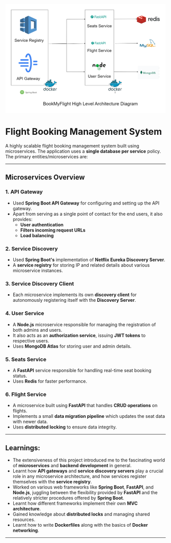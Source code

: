 ![Flight Booking System Architecture](images/high-level-architecture.png)


# Flight Booking Management System

A highly scalable flight booking management system built using microservices. The application uses a **single database per service** policy. The primary entities/microservices are:

---

## Microservices Overview

### 1. API Gateway
- Used **Spring Boot API Gateway** for configuring and setting up the API gateway.
- Apart from serving as a single point of contact for the end users, it also provides:
  - **User authentication**
  - **Filters incoming request URLs**
  - **Load balancing**

### 2. Service Discovery
- Used **Spring Boot's** implementation of **Netflix Eureka Discovery Server**.
- A **service registry** for storing IP and related details about various microservice instances.

### 3. Service Discovery Client
- Each microservice implements its own **discovery client** for autonomously registering itself with the **Discovery Server**.

### 4. User Service
- A **Node.js** microservice responsible for managing the registration of both admins and users.
- It also acts as an **authorization service**, issuing **JWT tokens** to respective users.
- Uses **MongoDB Atlas** for storing user and admin details.

### 5. Seats Service
- A **FastAPI** service responsible for handling real-time seat booking status.
- Uses **Redis** for faster performance.

### 6. Flight Service
- A microservice built using **FastAPI** that handles **CRUD operations** on flights.
- Implements a small **data migration pipeline** which updates the seat data with newer data.
- Uses **distributed locking** to ensure data integrity.

---

## Learnings:

- The extensiveness of this project introduced me to the fascinating world of **microservices** and **backend development** in general.
- Learnt how **API gateways** and **service discovery servers** play a crucial role in any microservice architecture, and how services register themselves with the **service registry**.
- Worked on various web frameworks like **Spring Boot**, **FastAPI**, and **Node.js**, juggling between the flexibility provided by **FastAPI** and the relatively stricter procedures offered by **Spring Boot**.
- Learnt how different frameworks implement their own **MVC architecture**.
- Gained knowledge about **distributed locks** and managing shared resources.
- Learnt how to write **Dockerfiles** along with the basics of **Docker networking**.

---

